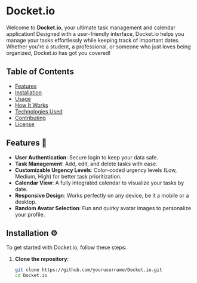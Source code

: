 # Docket.io 

Welcome to **Docket.io**, your ultimate task management and calendar application! Designed with a user-friendly interface, Docket.io helps you manage your tasks effortlessly while keeping track of important dates. Whether you're a student, a professional, or someone who just loves being organized, Docket.io has got you covered!

## Table of Contents
- [Features](#features)
- [Installation](#installation)
- [Usage](#usage)
- [How It Works](#how-it-works)
- [Technologies Used](#technologies-used)
- [Contributing](#contributing)
- [License](#license)

## Features 🌟
- **User Authentication**: Secure login to keep your data safe.
- **Task Management**: Add, edit, and delete tasks with ease.
- **Customizable Urgency Levels**: Color-coded urgency levels (Low, Medium, High) for better task prioritization.
- **Calendar View**: A fully integrated calendar to visualize your tasks by date.
- **Responsive Design**: Works perfectly on any device, be it a mobile or a desktop.
- **Random Avatar Selection**: Fun and quirky avatar images to personalize your profile.

## Installation ⚙️

To get started with Docket.io, follow these steps:

1. **Clone the repository**:
   ```bash
   git clone https://github.com/yourusername/Docket.io.git
   cd Docket.io
